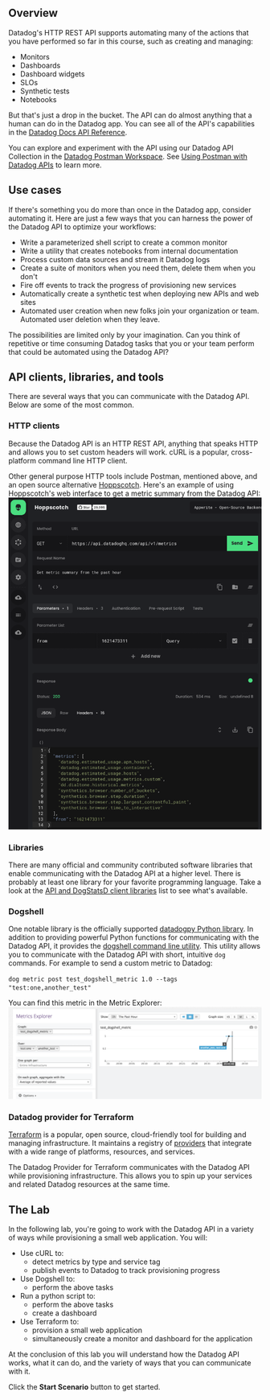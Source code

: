 ## Overview
Datadog's HTTP REST API supports automating many of the actions that you have performed so far in this course, such as creating and managing:

  - Monitors
  - Dashboards
  - Dashboard widgets
  - SLOs
  - Synthetic tests
  - Notebooks

But that's just a drop in the bucket. The API can do almost anything that a human can do in the Datadog app. You can see all of the API's capabilities in the [Datadog Docs API Reference](https://docs.datadoghq.com/api/latest/).

You can explore and experiment with the API using our Datadog API Collection in the [Datadog Postman Workspace](https://www.postman.com/datadog/workspace/datadog-s-public-workspace/). See [Using Postman with Datadog APIs](https://docs.datadoghq.com/getting_started/api/) to learn more.

## Use cases
If there's something you do more than once in the Datadog app, consider automating it. Here are just a few ways that you can harness the power of the Datadog API to optimize your workflows:

  - Write a parameterized shell script to create a common monitor 
  - Write a utility that creates notebooks from internal documentation
  - Process custom data sources and stream it Datadog logs
  - Create a suite of monitors when you need them, delete them when you don't
  - Fire off events to track the progress of provisioning new services
  - Automatically create a synthetic test when deploying new APIs and web sites
  - Automated user creation when new folks join your organization or team. Automated user deletion when they leave.

The possibilities are limited only by your imagination. Can you think of repetitive or time consuming Datadog tasks that you or your team perform that could be automated using the Datadog API?

## API clients, libraries, and tools
There are several ways that you can communicate with the Datadog API. Below are some of the most common.

### HTTP clients
Because the Datadog API is an HTTP REST API, anything that speaks HTTP and allows you to set custom headers will work.  cURL is a popular, cross-platform command line HTTP client. 

Other general purpose HTTP tools include Postman, mentioned above, and an open source alternative [Hoppscotch](https://hoppscotch.io). Here's an example of using Hoppscotch's web interface to get a metric summary from the Datadog API:
![Hoppscotch example](./hoppscotch_example.png)

### Libraries
There are many official and community contributed software libraries that enable communicating with the Datadog API at a higher level. There is probably at least one library for your favorite programming language. Take a look at the [API and DogStatsD client libraries](https://docs.datadoghq.com/developers/libraries/#api-and-dogstatsd-client-libraries) list to see what's available.

### Dogshell
One notable library is the officially supported [datadogpy Python library](https://github.com/DataDog/datadogpy). In addition to providing powerful Python functions for communicating with the Datadog API, it provides the [dogshell command line utility](https://docs.datadoghq.com/developers/guide/dogshell-quickly-use-datadog-s-api-from-terminal-shell/). This utility allows you to communicate with the Datadog API with short, intuitive `dog` commands. For example to send a custom metric to Datadog:

`dog metric post test_dogshell_metric 1.0 --tags "test:one,another_test"`

You can find this metric in the Metric Explorer:
![dogshell metric example](./dogshell_example.png)

### Datadog provider for Terraform
[Terraform](https://www.terraform.io/intro/index.html) is a popular, open source, cloud-friendly tool for building and managing infrastructure. It maintains a registry of [providers](https://registry.terraform.io/browse/providers) that integrate with a wide range of platforms, resources, and services.

The Datadog Provider for Terraform communicates with the Datadog API while provisioning infrastructure. This allows you to spin up your services and related Datadog resources at the same time. 

## The Lab
In the following lab, you're going to work with the Datadog API in a variety of ways while provisioning a small web application. You will:

  - Use cURL to:
    - detect metrics by type and service tag
    - publish events to Datadog to track provisioning progress
  - Use Dogshell to:
    - perform the above tasks
  - Run a python script to:
    - perform the above tasks 
    - create a dashboard
  - Use Terraform to:
    - provision a small web application
    - simultaneously create a monitor and dashboard for the application

At the conclusion of this lab you will understand how the Datadog API works, what it can do, and the variety of ways that you can communicate with it.

Click the **Start Scenario** button to get started.
